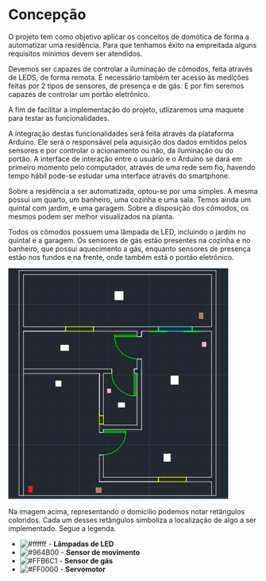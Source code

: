 # Concepção

O projeto tem como objetivo aplicar os conceitos de domótica de forma a
automatizar uma residência. Para que tenhamos êxito na empreitada alguns requisitos
mínimos devem ser atendidos.

Devemos ser capazes de controlar a iluminação de cômodos,
feita através de LEDS, de forma remota. É necessário também ter acesso às medições feitas
por 2 tipos de sensores, de presença e de gás. E por fim seremos capazes de controlar
um portão eletrônico.

A fim de facilitar a implementação do projeto, utlizaremos uma maquete para testar as funcionalidades.

A integração destas funcionalidades será feita através da plataforma Arduino.
Ele será o responsável pela aquisição dos dados emitidos pelos sensores e por controlar
o acionamento ou não, da iluminação ou do portão. A interface de interação entre
o usuário e o Arduino se dará em primeiro momento pelo computador, através de uma rede
sem fio, havendo tempo hábil pode-se estudar uma interface através do smartphone.
	
  Sobre a residência a ser automatizada, optou-se por uma simples. A mesma possui
um quarto, um banheiro, uma cozinha e uma sala. Temos ainda um quintal com jardim, e
uma garagem. Sobre a disposição dos cômodos, os mesmos podem ser melhor visualizados na planta.
	
  Todos os cômodos possuem uma lâmpada de LED, incluindo o jardim no quintal e a garagem. 
  Os sensores de gás estão presentes na cozinha e no banheiro, que 
possui aquecimento a gás, enquanto sensores de presença estão nos fundos e na frente, 
onde também está o portão eletrônico.

![figura 1 - Planta baixa da residência.](https://github.com/luiz-sene/ProjetoIntegradorII/blob/main/imagens/planta_legenda.png)

Na imagem acima, representando o domicilio podemos notar retângulos coloridos. Cada um desses retângulos 
simboliza a localização de  algo a ser implementado. Segue a legenda.

- ![#ffffff](https://via.placeholder.com/15/ffffff/000000?text=+)  - **Lâmpadas de LED**
- ![#964B00](https://via.placeholder.com/15/964B00/000000?text=+)  - **Sensor de movimento**
- ![#FFB6C1](https://via.placeholder.com/15/FFB6C1/000000?text=+) -  **Sensor de gás**
- ![#FF0000](https://via.placeholder.com/15/FF0000/000000?text=+) -  **Servomotor**
